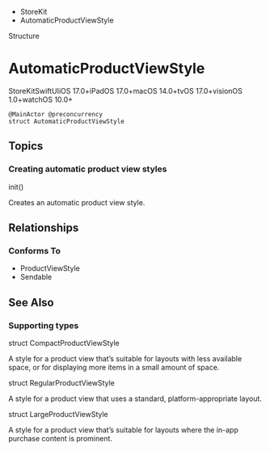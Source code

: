 

- StoreKit
-  AutomaticProductViewStyle 

Structure

# AutomaticProductViewStyle

StoreKitSwiftUIiOS 17.0+iPadOS 17.0+macOS 14.0+tvOS 17.0+visionOS 1.0+watchOS 10.0+

``` source
@MainActor @preconcurrency
struct AutomaticProductViewStyle
```

## Topics

### Creating automatic product view styles

init()

Creates an automatic product view style.

## Relationships

### Conforms To

- ProductViewStyle
- Sendable

## See Also

### Supporting types

struct CompactProductViewStyle

A style for a product view that’s suitable for layouts with less available space, or for displaying more items in a small amount of space.

struct RegularProductViewStyle

A style for a product view that uses a standard, platform-appropriate layout.

struct LargeProductViewStyle

A style for a product view that’s suitable for layouts where the in-app purchase content is prominent.

